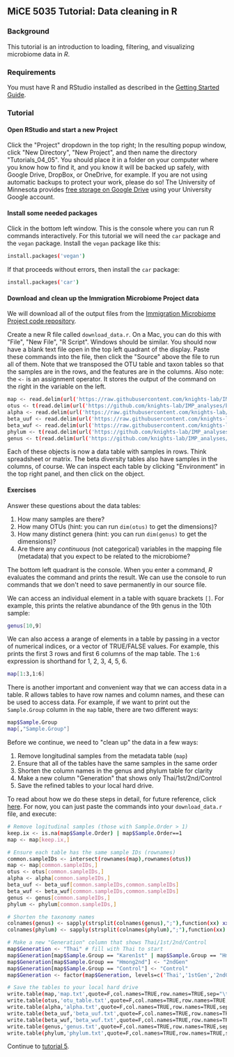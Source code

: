 ## MiCE 5035 Tutorial: Data cleaning in R

### Background
This tutorial is an introduction to loading, filtering, and visualizing microbiome data in _R_.

### Requirements
You must have R and RStudio installed as described in the [Getting Started Guide](../../README.md).

### Tutorial

#### Open RStudio and start a new Project
Click the "Project" dropdown in the top right; In the resulting popup window, click "New Directory", "New Project", and then name the directory "Tutorials_04_05". You should place it in a folder on your computer where you know how to find it, and you know it will be backed up safely, with Google Drive, DropBox, or OneDrive, for example. If you are not using automatic backups to protect your work, please do so! The University of Minnesota provides [free storage on Google Drive](https://it.umn.edu/services-technologies/google-drive-desktop) using your University Google account.

#### Install some needed packages
Click in the bottom left window. This is the console where you can run R commands interactively. For this tutorial we will need the `car` package and the `vegan` package. Install the `vegan` package like this:
```bash
install.packages('vegan')
```
If that proceeds without errors, then install the `car` package:
```bash
install.packages('car')
```

#### Download and clean up the Immigration Microbiome Project data
We will download all of the output files from the [Immigration Microbiome Project code repository](https://github.com/knights-lab/IMP_analyses).

Create a new R file called `download_data.r`. On a Mac, you can do this with "File", "New File", "R Script". Windows should be similar. You should now have a blank text file open in the top left quadrant of the display. Paste these commands into the file, then click the "Source" above the file to run all of them. Note that we transposed the OTU table and taxon tables so that the samples are in the rows, and the features are in the columns. Also note: the `<-` is an assignment operator. It stores the output of the command on the right in the variable on the left.
```bash
map <- read.delim(url('https://raw.githubusercontent.com/knights-lab/IMP_analyses/master/data/map.txt?raw=true'),row=1)
otus <- t(read.delim(url('https://github.com/knights-lab/IMP_analyses/blob/master/data/denovo/final_otu.txt?raw=true'),row=1))
alpha <- read.delim(url('https://raw.githubusercontent.com/knights-lab/IMP_analyses/master/data/denovo/alpha.txt?raw=true'),row=1)
beta_uuf <- read.delim(url('https://raw.githubusercontent.com/knights-lab/IMP_analyses/master/data/denovo/unweighted_unifrac_dm.txt?raw=true'),row=1)
beta_wuf <- read.delim(url('https://raw.githubusercontent.com/knights-lab/IMP_analyses/master/data/denovo/weighted_unifrac_dm.txt?raw=true'),row=1)
phylum <- t(read.delim(url('https://github.com/knights-lab/IMP_analyses/blob/master/data/denovo/taxatable_L2.txt?raw=true'),row=1))
genus <- t(read.delim(url('https://github.com/knights-lab/IMP_analyses/blob/master/data/denovo/taxatable_L6.txt?raw=true'),row=1))
```

Each of these objects is now a data table with samples in rows. Think spreadsheet or matrix. The beta diversity tables also have samples in the columns, of course. We can inspect each table by clicking "Environment" in the top right panel, and then click on the object.

#### Exercises
Answer these questions about the data tables:
1. How many samples are there?
2. How many OTUs (hint: you can run `dim(otus)` to get the dimensions)?
3. How many distinct genera (hint: you can run `dim(genus)` to get the dimensions)?
4. Are there any _continuous_ (not categorical) variables in the mapping file (metadata) that you expect to be related to the microbiome?

The bottom left quadrant is the console. When you enter a command, _R_ evaluates the command and prints the result. We can use the console to run commands that we don't need to save permanently in our source file.

We can access an individual element in a table with square brackets `[]`. For example, this prints the relative abundance of the 9th genus in the 10th sample:
```bash
genus[10,9]
```

We can also access a arange of elements in a table by passing in a vector of numerical indices, or a vector of TRUE/FALSE values. For example, this prints the first 3 rows and first 6 columns of the map table. The `1:6` expression is shorthand for 1, 2, 3, 4, 5, 6. 
```bash
map[1:3,1:6]
```

<!--
..and this prints the first 3 rows and columns 1, 2, 3, and 6. The `c()` function concatenates individual values (the TRUE's and FALSE's) into a vector:
```bash
map[1:3,c(TRUE, TRUE, TRUE, FALSE, FALSE, TRUE)]
```
-->

There is another important and convenient way that we can access data in a table. R allows tables to have row names and column names, and these can be used to access data. For example, if we want to print out the `Sample.Group` column in the `map` table, there are two different ways:
```bash
map$Sample.Group
map[,"Sample.Group"]
```

Before we continue, we need to "clean up" the data in a few ways:
1. Remove longitudinal samples from the metadata table (`map`)
2. Ensure that all of the tables have the same samples in the same order
3. Shorten the column names in the genus and phylum table for clarity
4. Make a new column "Generation" that shows only Thai/1st/2nd/Control
5. Save the refined tables to your local hard drive.

To read about how we do these steps in detail, for future reference, click [here](detailed_cleaning.md). For now, you can just paste the commands into your `download_data.r` file, and execute:

```bash
# Remove logitudinal samples (those with Sample.Order > 1)
keep.ix <- is.na(map$Sample.Order) | map$Sample.Order==1
map <- map[keep.ix,]

# Ensure each table has the same sample IDs (rownames)
common.sampleIDs <- intersect(rownames(map),rownames(otus))
map <- map[common.sampleIDs,]
otus <- otus[common.sampleIDs,]
alpha <- alpha[common.sampleIDs,]
beta_uuf <- beta_uuf[common.sampleIDs,common.sampleIDs]
beta_wuf <- beta_wuf[common.sampleIDs,common.sampleIDs]
genus <- genus[common.sampleIDs,]
phylum <- phylum[common.sampleIDs,]

# Shorten the taxonomy names
colnames(genus) <- sapply(strsplit(colnames(genus),";"),function(xx) xx[length(xx)])
colnames(phylum) <- sapply(strsplit(colnames(phylum),";"),function(xx) xx[length(xx)])

# Make a new "Generation" column that shows Thai/1st/2nd/Control
map$Generation <- "Thai" # fill with Thai to start
map$Generation[map$Sample.Group == "Karen1st" | map$Sample.Group == "Hmong1st"] <- "1stGen"
map$Generation[map$Sample.Group == "Hmong2nd"] <- "2ndGen"
map$Generation[map$Sample.Group == "Control"] <- "Control"
map$Generation <- factor(map$Generation, levels=c('Thai','1stGen','2ndGen','Control'))

# Save the tables to your local hard drive
write.table(map,'map.txt',quote=F,col.names=TRUE,row.names=TRUE,sep="\t")
write.table(otus,'otu_table.txt',quote=F,col.names=TRUE,row.names=TRUE,sep="\t")
write.table(alpha,'alpha.txt',quote=F,col.names=TRUE,row.names=TRUE,sep="\t")
write.table(beta_uuf,'beta_uuf.txt',quote=F,col.names=TRUE,row.names=TRUE,sep="\t")
write.table(beta_wuf,'beta_wuf.txt',quote=F,col.names=TRUE,row.names=TRUE,sep="\t")
write.table(genus,'genus.txt',quote=F,col.names=TRUE,row.names=TRUE,sep="\t")
write.table(phylum,'phylum.txt',quote=F,col.names=TRUE,row.names=TRUE,sep="\t")
```

Continue to [tutorial 5](../05_visualization_in_R).

